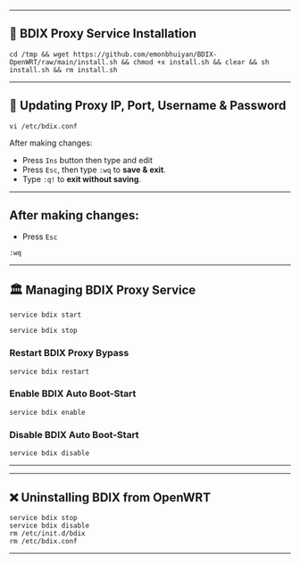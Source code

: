 
---

## 🚀 BDIX Proxy Service Installation

```
cd /tmp && wget https://github.com/emonbhuiyan/BDIX-OpenWRT/raw/main/install.sh && chmod +x install.sh && clear && sh install.sh && rm install.sh
```

---

## 🔧 Updating Proxy IP, Port, Username & Password

```
vi /etc/bdix.conf
```

After making changes:
- Press `Ins` button then type and edit
- Press `Esc`, then type `:wq` to **save & exit**.
- Type `:q!` to **exit without saving**.


---

## After making changes:
- Press `Esc`

```
:wq
```

---

## 🏛 Managing BDIX Proxy Service


```
service bdix start
```


```
service bdix stop
```

### Restart BDIX Proxy Bypass
```
service bdix restart
```

### Enable BDIX Auto Boot-Start
```
service bdix enable
```

### Disable BDIX Auto Boot-Start
```
service bdix disable
```

---

---

## ❌ Uninstalling BDIX from OpenWRT

```
service bdix stop
service bdix disable
rm /etc/init.d/bdix
rm /etc/bdix.conf
```

---

